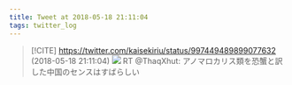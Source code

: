```yaml
---
title: Tweet at 2018-05-18 21:11:04
tags: twitter_log
---
```


> [!CITE] https://twitter.com/kaisekiriu/status/997449489899077632 (2018-05-18 21:11:04)
> ![](https://twitter.com/kaisekiriu/status/997449489899077632)
> RT @ThaqXhut: アノマロカリス類を恐蟹と訳した中国のセンスはすばらしい
